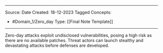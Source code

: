 - - -
Source:
Date Created:  18-12-2023
Tagged Concepts:
- #Domain_1/Zero_day 
Type: [[Final Note Template]]
- - - 

Zero-day attacks exploit undisclosed vulnerabilities, posing a high risk as there are no available patches. Threat actors can launch stealthy and devastating attacks before defenses are developed.